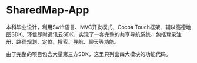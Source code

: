 # SharedMap-App
本科毕业设计，利用Swift语言、MVC开发模式、Cocoa Touch框架、辅以高德地图SDK、环信即时通讯云SDK、实现了一套完整的共享导航系统、包括登录注册、路径规划、定位、搜索、导航、聊天等功能。

由于完整的项目包含大量第三方SDK，这里只列出四大模块的功能代码。
